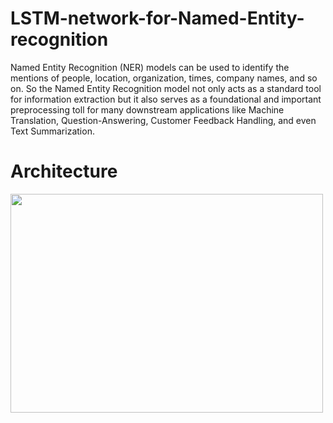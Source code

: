 # LSTM-network-for-Named-Entity-recognition
Named Entity Recognition (NER) models can be used to identify the mentions of people, location, organization, times, company names, and so on. So the Named Entity Recognition model not only acts as a standard tool for information extraction but it also serves as a foundational and important preprocessing toll for many downstream applications like Machine Translation, Question-Answering, Customer Feedback Handling, and even Text Summarization.
# Architecture
<img src ="https://i.ibb.co/zfRb3ms/Screenshot-2022-04-10-023732.png" height=350 width=500>
